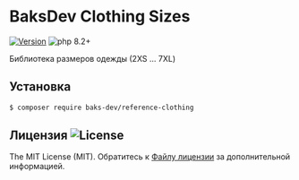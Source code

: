 # BaksDev Clothing Sizes

[![Version](https://img.shields.io/badge/version-7.0.8-blue)](https://github.com/baks-dev/reference-clothing/releases)
![php 8.2+](https://img.shields.io/badge/php-min%208.1-red.svg)

Библиотека размеров одежды (2XS ... 7XL)

## Установка

``` bash
$ composer require baks-dev/reference-clothing
```

## Лицензия ![License](https://img.shields.io/badge/MIT-green)

The MIT License (MIT). Обратитесь к [Файлу лицензии](LICENSE.md) за дополнительной информацией.
